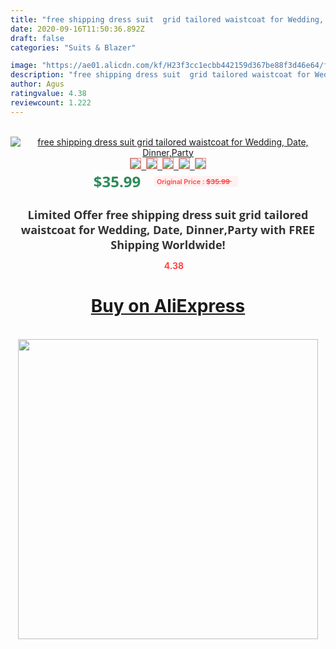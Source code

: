 ```yaml
---
title: "free shipping dress suit  grid tailored waistcoat for Wedding, Date, Dinner,Party"
date: 2020-09-16T11:50:36.892Z
draft: false
categories: "Suits & Blazer"

image: "https://ae01.alicdn.com/kf/H23f3cc1ecbb442159d367be88f3d46e64/free-shipping-dress-suit-grid-tailored-waistcoat-for-Wedding-Date-Dinner-Party.jpg"
description: "free shipping dress suit  grid tailored waistcoat for Wedding, Date, Dinner,Party"
author: Agus
ratingvalue: 4.38
reviewcount: 1.222
---
```

<br>
<div style="text-align: center;">
<a href="https://s.click.aliexpress.com/e/_AAgEXx" target="_blank" rel="nofollow noopener noreferrer"><img alt="free shipping dress suit  grid tailored waistcoat for Wedding, Date, Dinner,Party" class="magnifier-image" src="https://ae01.alicdn.com/kf/H23f3cc1ecbb442159d367be88f3d46e64/free-shipping-dress-suit-grid-tailored-waistcoat-for-Wedding-Date-Dinner-Party.jpg_640x640.jpg">
<br>
<img style="border:1px solid salmon" src="https://ae01.alicdn.com/kf/H23f3cc1ecbb442159d367be88f3d46e64/free-shipping-dress-suit-grid-tailored-waistcoat-for-Wedding-Date-Dinner-Party.jpg_120x120.jpg">&nbsp;&nbsp;<img style="border:1px solid salmon" src="_120x120.jpg">&nbsp;&nbsp;<img style="border:1px solid salmon" src="_120x120.jpg">&nbsp;&nbsp;<img style="border:1px solid salmon" src="_120x120.jpg">&nbsp;&nbsp;<img style="border:1px solid salmon" src="_120x120.jpg"></a></div><br0>
<div style="text-align: center;"><span style="background-color: white; border: 0px; box-sizing: border-box; color: seagreen; display: inline-block; font-family: &quot;open sans&quot; , &quot;arial&quot; , &quot;helvetica&quot; , sans-serif , &quot;heiti&quot;; font-size: 24px; font-stretch: inherit; font-weight: 700; line-height: inherit; margin: 0px 10px 0px 0px; padding: 0px; vertical-align: middle;">$35.99 </span>
<span style="background: rgb(255 , 241 , 241); border-radius: 3px; border: 0px; box-sizing: border-box; color: #ff4747; display: inline-block; font-family: inherit; font-size: 12px; font-stretch: inherit; font-style: inherit; font-variant: inherit; font-weight: 600; line-height: inherit; margin: 0px; padding: 2px 5px; transform: scale(0.9); vertical-align: middle;">Original Price : <b style="text-decoration: line-through;">$35.99 </b> &nbsp;&nbsp;</span></div>
<h1 style="color: #333333; display: inline-block; font-family: &quot;open sans&quot; , &quot;arial&quot; , &quot;helvetica&quot; , sans-serif , &quot;heiti&quot;; font-size: 18px; font-stretch: inherit; font-weight: 700; text-align: center;">Limited Offer free shipping dress suit  grid tailored waistcoat for Wedding, Date, Dinner,Party with FREE Shipping Worldwide!</h1>
<div style="color: #ff4747; text-align: center;">
<img src="https://4.bp.blogspot.com/-M0ZcTcb-5uY/XleCXlxnR4I/AAAAAAAAAEc/OrjgMkXV1oMQFaCRZj5HQwOCBcu3w1FegCPcBGAYYCw/s1600/star.png" style="height: 15px;">&nbsp;<b>4.38</b></div>
<div class="button_cont" align="center"><a class="buynow_a" href="https://s.click.aliexpress.com/e/_AAgEXx" target="_blank" rel="nofollow noopener noreferrer"><H1>Buy on AliExpress</H1></a></div><br>
<div class="separator" style="clear: both; text-align: center;">
<img src="https://lh3.googleusercontent.com/-pTy5HemUv9M/XlePHvY0dAI/AAAAAAAAAE4/0nX5iRUoIWY8eMW9Dpxeirr157OZliDIgCLcBGAsYHQ/s1600/badge.gif" width="480">
</div>
